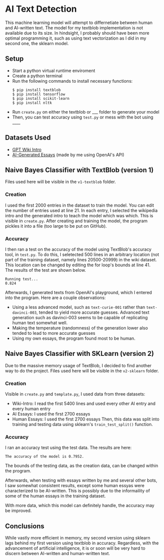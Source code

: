 # AI Text Detection
This machine learning model will attempt to differnetiate between human and AI-written text. The model for my textblob implementation is not available due to its size. In hindsight, I probably should have been more optimal programming it, such as using text vectorization as I did in my second one, the sklearn model.

## Setup
- Start a python virtual runtime enviroment
- Create a python terminal
- Run the following commands to install necessary functions:
    ```
    $ pip install textblob
    $ pip install tensorflow
    $ pip install scikit-learn
    $ pip install nltk
    ```
- Run `create.py` on either the textblob or ___ folder to generate your model
- Then, you can test accuracy using `test.py` or mess with the bot using ____

## Datasets Used
- [GPT Wiki Intro](https://huggingface.co/datasets/aadityaubhat/GPT-wiki-intro)
- [AI-Generated Essays](https://github.com/vivaansinghvi07/ai-essay-dataset) (made by me using OpenAI's API)


## Naive Bayes Classifier with TextBlob (version 1)

Files used here will be visible in the `v1-textblob` folder.

### Creation
I used the first 2000 entries in the dataset to train the model. You can edit the number of entries used at line 21. In each entry, I selected the wikipedia intro and the generated intro to teach the model which was which. This is visible in `create.py`. After creating and training the model, the program pickles it into a file (too large to be put on GitHub).

### Accuracy
I then ran a test on the accuracy of the model using TextBlob's accuracy tool, in `test.py`. To do this, I seletected 500 lines in an arbitrary location (not part of the training dataset, namely lines 20500-20999) in the wiki dataset. This location can be changed by editing the for loop's bounds at line 41. The results of the test are shown below. 

```
Running test...
0.824
```

Afterwards, I generated texts from OpenAI's playground, which I entered into the program. Here are a couple observations:
- Using a less advanced model, such as `text-curie-001` rather than `text-davinci-003`, tended to yield more accurate guesses. Advanced text generation such as davinci-003 seems to be capable of replicating human text somewhat well.
- Making the temperature (randomness) of the generation lower also tended to lead to more accurate guesses
- Using my own essays, the program found most to be human.

## Naive Bayes Classifier with SKLearn (version 2)

Due to the massive memory usage of TextBlob, I decided to find another way to do the project. Files used here will be visible in the `v2-sklearn` folder.

### Creation
Visible in `create.py` and `template.py`, I used data from three datasets:
- Wiki-Intro: I read the first 5400 lines and used every other AI entry and every human entry
- AI Essays: I used the first 2700 essays
- Human Essays: I used the first 2700 essays
Then, this data was split into training and testing data using sklearn's `train_test_split()` function.

### Accuracy
I ran an accuracy test using the test data. The results are here:
```
The accuracy of the model is 0.7952.
```
The bounds of the testing data, as the creation data, can be changed within the program.

Afterwards, when testing with essays written by me and several other bots, I saw somewhat consistent results, except some human essyas were characterized to be AI-written. This is possibly due to the informaility of some of the human essays in the training dataset.

With more data, which this model can definitely handle, the accuracy may be improved.

## Conclusions
While vastly more efficient in memory, my second version using sklearn lags behind my first version using textblob in accuracy. Regardless, with the advancement of artificial intelligence, it is or soon will be very hard to discern between AI-written and human-written text.
